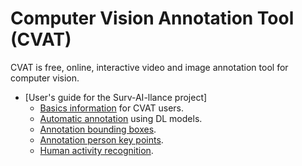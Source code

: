 # Computer Vision Annotation Tool (CVAT)
CVAT is free, online, interactive video and image annotation tool for computer vision.

- [User's guide for the Surv-AI-llance project]
    - [Basics information](https://github.com/ReggieVW/cvat-docs/blob/main/manual/basics.md) for CVAT users.
    - [Automatic annotation](https://github.com/ReggieVW/cvat-docs/blob/main/manual/automatic_annotations.md) using DL models.
    - [Annotation bounding boxes](https://github.com/ReggieVW/cvat-docs/blob/main/manual/annotate_bbox.md).
    - [Annotation person key points](https://github.com/ReggieVW/cvat-docs/blob/main/manual/annotate_person_key_points.md).
    - [Human activity recognition](https://github.com/ReggieVW/cvat-docs/blob/main/manual/human_activity_recognition.md).
